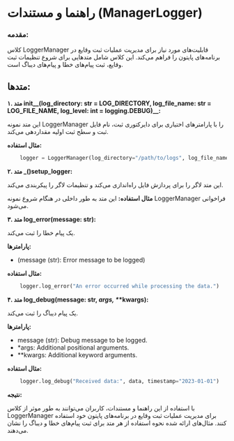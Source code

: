 # راهنما و مستندات (ManagerLogger)

### مقدمه:
کلاس LoggerManager قابلیت‌های مورد نیاز برای مدیریت عملیات ثبت وقایع در برنامه‌های پایتون را فراهم می‌کند. این کلاس شامل متدهایی برای شروع تنظیمات ثبت وقایع، ثبت پیام‌های خطا و پیام‌های دیباگ است.

## متدها:

**۱. متد init__(log_directory: str = LOG_DIRECTORY, log_file_name: str = LOG_FILE_NAME, log_level: int = logging.DEBUG)__:**

  این متد نمونه LoggerManager را با پارامترهای اختیاری برای دایرکتوری ثبت، نام فایل ثبت و سطح ثبت اولیه مقداردهی می‌کند.
  
  **مثال استفاده:**
  ```python
      logger = LoggerManager(log_directory="/path/to/logs", log_file_name="app.log", log_level=logging.INFO)
  ```

**۲. متد _()setup_logger:**

  این متد لاگر را برای پردازش فایل راه‌اندازی می‌کند و تنظیمات لاگر را پیکربندی می‌کند.
  
  **مثال استفاده:**
    این متد به طور داخلی در هنگام شروع نمونه LoggerManager فراخوانی می‌شود.


**۳. متد log_error(message: str):**

  یک پیام خطا را ثبت می‌کند.
  
  **پارامترها:**
  - (message (str): Error message to be logged)
  
  **مثال استفاده:**
  ```python
      logger.log_error("An error occurred while processing the data.")
  ```

**۴. متد log_debug(message: str, *args, \**\*kwargs):**

یک پیام دیباگ را ثبت می‌کند.

  **پارامترها:**
  - message (str): Debug message to be logged.
  - *args: Additional positional arguments.
  - **kwargs: Additional keyword arguments.
    
**مثال استفاده:**
  ```python
      logger.log_debug("Received data:", data, timestamp="2023-01-01")
  ```

**نتیجه:**

با استفاده از این راهنما و مستندات، کاربران می‌توانند به طور موثر از کلاس LoggerManager برای مدیریت عملیات ثبت وقایع در برنامه‌های پایتون خود استفاده کنند. مثال‌های ارائه شده نحوه استفاده از هر متد برای ثبت پیام‌های خطا و دیباگ را نشان می‌دهند.
